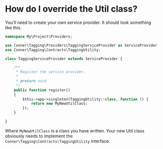 How do I override the Util class?
============

You'll need to create your own service provider. It should look something like this.

```php
namespace My\Project\Providers;

use Conner\Tagging\Providers\TaggingServiceProvider as ServiceProvider;
use Conner\Tagging\Contracts\TaggingUtility;

class TaggingServiceProvider extends ServiceProvider {

	/**
	 * Register the service provider.
	 *
	 * @return void
	 */
	public function register() 
	{
		$this->app->singleton(TaggingUtility::class, function () {
			return new MyNewUtilClass;
		});
	}

}
```

Where `MyNewUtilClass` is a class you have written. Your new Util class obviously needs to implement the `Conner\Tagging\Contracts\TaggingUtility` interface.